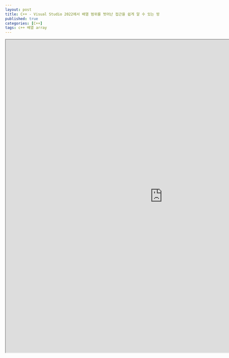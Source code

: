 ```yaml
---
layout: post
title: C++ - Visual Studio 2022에서 배열 범위를 벗어난 접근을 쉽게 알 수 있는 방법
published: true
categories: [C++]
tags: c++ 배열 array
---
```

<iframe width="1024" height="1024" src="https://docs.google.com/document/d/e/2PACX-1vSX09Ch89cZMi1h7iha0-hx0tPRuHFnZiS6KgCGdgB1PiyQH9J_r15813vurHMT0dQI5rsOYYF9OYXn/pub?embedded=true"></iframe>   
  